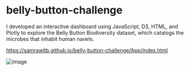 # belly-button-challenge
I developed an interactive dashboard using JavaScript, D3, HTML, and Plotly to explore the Belly Button Biodiversity dataset, which catalogs the microbes that inhabit human navels.



https://samrawitb.github.io/belly-button-challenge/App/index.html


![image](https://github.com/user-attachments/assets/5a820683-b488-4417-8eb1-fbe0b388619a)
